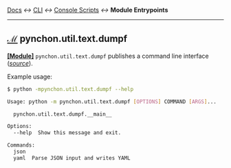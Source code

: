 
[tooltip-module-entrypoints]: ## "Module Entrypoints"
[tooltip-package-entrypoints]: ## "Console Script Entrypoint"

[Docs](../) *↔* [CLI](README.md) *↔* [Console Scripts](README.md#console-scripts) *↔* **Module Entrypoints**

---------------------------------------------------


## [**ℳ**][tooltip-module-entrypoints] pynchon.util.text.dumpf

[**[Module]**](README.md#module-entrypoints) `pynchon.util.text.dumpf` publishes a command line interface (*[source](/src/pynchon/util/text/dumpf/__main__.py)*).

Example usage:

```bash
$ python -mpynchon.util.text.dumpf --help

Usage: python -m pynchon.util.text.dumpf [OPTIONS] COMMAND [ARGS]...

  pynchon.util.text.dumpf.__main__

Options:
  --help  Show this message and exit.

Commands:
  json
  yaml  Parse JSON input and writes YAML
```